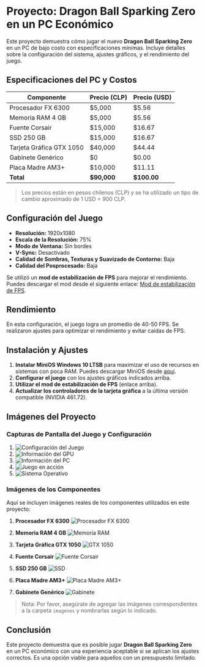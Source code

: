 
# Proyecto: Dragon Ball Sparking Zero en un PC Económico

Este proyecto demuestra cómo jugar el nuevo **Dragon Ball Sparking Zero** en un PC de bajo costo con especificaciones mínimas. Incluye detalles sobre la configuración del sistema, ajustes gráficos, y el rendimiento del juego.

## Especificaciones del PC y Costos

| Componente               | Precio (CLP) | Precio (USD) |
|--------------------------|--------------|--------------|
| Procesador FX 6300       | $5,000       | $5.56        |
| Memoria RAM 4 GB         | $5,000       | $5.56        |
| Fuente Corsair           | $15,000      | $16.67       |
| SSD 250 GB               | $15,000      | $16.67       |
| Tarjeta Gráfica GTX 1050 | $40,000      | $44.44       |
| Gabinete Genérico        | $0           | $0.00        |
| Placa Madre AM3+         | $10,000      | $11.11       |
| **Total**                | **$90,000**  | **$100.00**  |

> Los precios están en pesos chilenos (CLP) y se ha utilizado un tipo de cambio aproximado de 1 USD = 900 CLP.

## Configuración del Juego

- **Resolución:** 1920x1080
- **Escala de la Resolución:** 75%
- **Modo de Ventana:** Sin bordes
- **V-Sync:** Desactivado
- **Calidad de Sombras, Texturas y Suavizado de Contorno:** Baja
- **Calidad del Posprocesado:** Baja

Se utilizó un **mod de estabilización de FPS** para mejorar el rendimiento. Puedes descargar el mod desde el siguiente enlace: [Mod de estabilización de FPS](https://www.nexusmods.com/dragonballsparkingzero/mods/1).

## Rendimiento

En esta configuración, el juego logra un promedio de 40-50 FPS. Se realizaron ajustes para optimizar el rendimiento y evitar caídas de FPS.

## Instalación y Ajustes

1. **Instalar MiniOS Windows 10 LTSB** para maximizar el uso de recursos en sistemas con poca RAM. Puedes descargar MiniOS desde [aquí](https://www.dprojects.org/minios).
2. **Configurar el juego** con los ajustes gráficos indicados arriba.
3. **Utilizar el mod de estabilización de FPS** (enlace arriba).
4. **Actualizar los controladores de la tarjeta gráfica** a la última versión compatible (NVIDIA 461.72).

## Imágenes del Proyecto

### Capturas de Pantalla del Juego y Configuración

1. ![Configuración del Juego](./imagenes/Ajustes.png)
2. ![Información del GPU](./imagenes/GPU.PNG)
3. ![Información del PC](./imagenes/InfoPC.PNG)
4. ![Juego en acción](./imagenes/Juego.png)
5. ![Sistema Operativo](./imagenes/SO.PNG)

### Imágenes de los Componentes

Aquí se incluyen imágenes reales de los componentes utilizados en este proyecto:

1. **Procesador FX 6300**
   ![Procesador FX 6300](./imagenes/Procesador.png)

2. **Memoria RAM 4 GB**
   ![Memoria RAM](./imagenes/RAM.png)

3. **Tarjeta Gráfica GTX 1050**
   ![GTX 1050](./imagenes/GTX1050.png)

4. **Fuente Corsair**
   ![Fuente Corsair](./imagenes/Fuente.png)

5. **SSD 250 GB**
   ![SSD](./imagenes/SSD.png)

6. **Placa Madre AM3+**
   ![Placa Madre AM3+](./imagenes/PlacaMadre.png)

7. **Gabinete Genérico**
   ![Gabinete](./imagenes/Gabinete.png)

> Nota: Por favor, asegúrate de agregar las imágenes correspondientes a la carpeta `imagenes` y nombrarlas según lo indicado.

## Conclusión

Este proyecto demuestra que es posible jugar **Dragon Ball Sparking Zero** en un PC económico con una experiencia aceptable si se aplican los ajustes correctos. Es una opción viable para aquellos con un presupuesto limitado.
